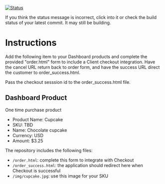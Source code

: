 [![Status](https://img.shields.io/badge/status-FAILED%20COMMIT:%204ff6823cee7c381585ab604c0690a222d4c23868-critical.svg)](https://github.com/raysaavedra-work/bakery_scaffold_qA1f2mKCL2TBJ8uq/commit/4ff6823cee7c381585ab604c0690a222d4c23868)





If you think the status message is incorrect, click into it or check the build status of your latest commit. It may still be building.

# Instructions 

Add the following item to your Dashboard products and complete the provided "order.html" form to include a Client checkout integration. Have the cancel URL return back to order form, and have the success URL direct the customer to order_success.html. 

Pass the checkout sesssion id to the order_success.html file.

## Dashboard Product
One time purchase product
* Product Name: Cupcake
* SKU: TBD
* Name: Chocolate cupcake
* Currency: USD
* Amount: $3.25

The repository includes the following files:
* `/order.html`: complete this form to integrate with Checkout
* `/order_success.html`: the application should redirect here when Checkout is successful
* `/img/cupcake.jpg`: use this image for your SKU
